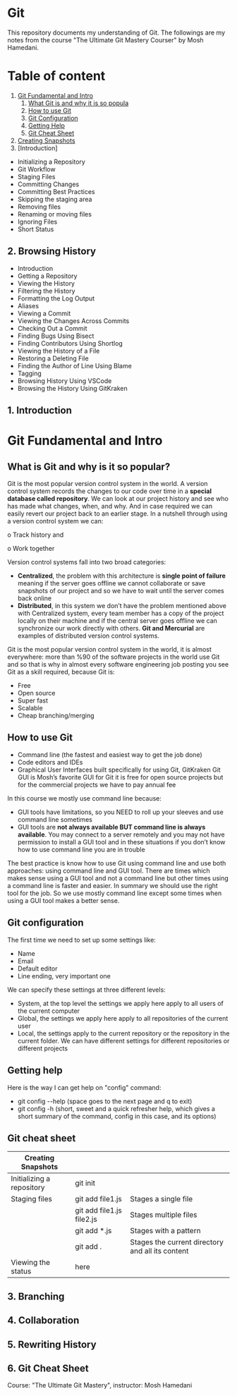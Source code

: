 # Git

This repository documents my understanding of Git. The followings are my notes from the course "The Ultimate Git Mastery Courser" by Mosh Hamedani.

# Table of content

1. [Git Fundamental and Intro](#1)
    1. [What Git is and why it is so popula](#2)
    2. [How to use Git](#3)
    3. [Git Configuration](#4)
    4. [Getting Help](#5)
    5. [Git Cheat Sheet](#6)
2. [Creating Snapshots	](#7)
  1. [Introduction]
- Initializing a Repository	
- Git Workflow	
- Staging Files	
- Committing Changes	
- Committing Best Practices	
- Skipping the staging area	
- Removing files	
- Renaming or moving files	
- Ignoring Files	
- Short Status	

## 2. Browsing History
- Introduction
- Getting a Repository
- Viewing the History
- Filtering the History
- Formatting the Log Output
- Aliases
- Viewing a Commit
- Viewing the Changes Across Commits
- Checking Out a Commit
- Finding Bugs Using Bisect
- Finding Contributors Using Shortlog
- Viewing the History of a File
- Restoring a Deleting File
- Finding the Author of Line Using Blame
- Tagging
- Browsing History Using VSCode
- Browsing the History Using GitKraken


<a name="1"></a>
## 1. Introduction

# Git Fundamental and Intro

## What is Git and why is it so popular?

Git is the most popular version control system in the world. A version control system records the changes to our code over time in a **special database called repository**. We can look at our project history and see who has made what changes, when, and why. And in case required we can easily revert our project back to an earlier stage. 
In a nutshell through using a version control system we can:

o	Track history and

o	Work together

Version control systems fall into two broad categories:

-	**Centralized**, the problem with this architecture is **single point of failure** meaning if the server goes offline we cannot collaborate or save snapshots of our project and so we have to wait until the server comes back online 
-	**Distributed**, in this system we don’t have the problem mentioned above with Centralized system, every team member has a copy of the project locally on their machine and if the central server goes offline we can synchronize our work directly with others. **Git and Mercurial** are examples of distributed version control systems.

Git is the most popular version control system in the world, it is almost everywhere: more than %90 of the software projects in the world use Git and so that is why in almost every software engineering job posting you see Git as a skill required, because Git is:

-	Free
-	Open source
-	Super fast
-	Scalable
-	Cheap branching/merging 

## How to use Git

- Command line (the fastest and easiest way to get the job done) 
- Code editors and IDEs
- Graphical User Interfaces built specifically for using Git, GitKraken Git GUI is Mosh’s favorite GUI for Git it is free for open source projects but for the commercial projects we have to pay annual fee

In this course we mostly use command line because:
- GUI tools have limitations, so you NEED to roll up your sleeves and use command line sometimes
- GUI tools are **not always available BUT command line is always available**. You may connect to a server remotely and you may not have permission to install a GUI tool and in these situations if you don’t know how to use command line you are in trouble 

The best practice is know how to use Git using command line and use both approaches: using command line and GUI tool. There are times which makes sense using a GUI tool and not a command line but other times using a command line is faster and easier. In summary we should use the right tool for the job. So we use mostly command line except some times when using a GUI tool makes a better sense. 

## Git configuration

The first time we need to set up some settings like:
- Name
- Email
- Default editor
- Line ending, very important one 

We can specify these settings at three different levels:

- System, at the top level the settings we apply here apply to all users of the current computer 
- Global, the settings we apply here apply to all repositories of the current user 
- Local, the settings apply to the current repository or the repository in the current folder. We can have different settings for different repositories or different projects 

## Getting help

Here is the way I can get help on "config" command: 

- git config --help (space goes to the next page and q to exit)
- git config -h (short, sweet and a quick refresher help, which gives a short summary of the command, config in this case, and its options) 

## Git cheat sheet



| **Creating Snapshots** |  |  |
| -------- | -------- | -------- |
| Initializing a repository | git init |  |
| Staging files | git add file1.js | Stages a single file |
|   | git add file1.js file2.js | Stages multiple files |
|  | git add *.js | Stages with a pattern |
|  | git add . | Stages the current directory and all its content |
| Viewing the status | here |  |





## 3. Branching

## 4. Collaboration

## 5. Rewriting History


## 6. Git Cheat Sheet

Course: "The Ultimate Git Mastery", instructor: Mosh Hamedani
